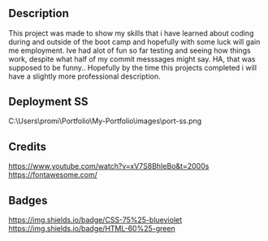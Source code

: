 # <My Portfolio >

## Description

This project was made to show my skills that i have learned about coding during and outside of the boot camp and hopefully with some luck will gain me employment.
Ive had alot of fun so far testing and seeing how things work, despite what half of my commit messsages might say. HA, that was supposed to be funny..
Hopefully by the time this projects completed i will have a slightly more professional description.


## Deployment SS

C:\Users\promi\Portfolio\My-Portfolio\images\port-ss.png

## Credits

https://www.youtube.com/watch?v=xV7S8BhIeBo&t=2000s
https://fontawesome.com/






## Badges

https://img.shields.io/badge/CSS-75%25-blueviolet
https://img.shields.io/badge/HTML-60%25-green


